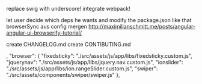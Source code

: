 replace swig with underscore!
integrate webpack!


let user decide which deps he wants and modify the package.json like that
browserSync aus config mergen
http://maximilianschmitt.me/posts/angular-angular-ui-browserify-tutorial/

create CHANGELOG.md
create CONTIBUTING.md

,
  "browser": {
    "fixedsticky": "./src/assets/js/app/libs/fixedsticky.custom.js",
    "jquerynav": "./src/assets/js/app/libs/jquery.nav.custom.js",
    "ionslider": "./src/assets/js/app/libs/ion.rangeSlider.custom.js",
    "swiper": "./src/assets/components/swiper/swiper.js"
  },

